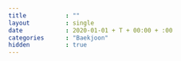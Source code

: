 ```yaml
---
title           : ""
layout          : single
date            : 2020-01-01 + T + 00:00 + :00
categories      : "Baekjoon"
hidden          : true
---
```


